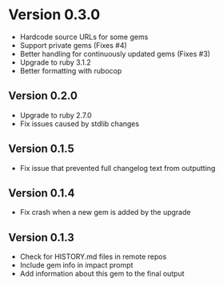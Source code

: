 # Version 0.3.0

* Hardcode source URLs for some gems
* Support private gems (Fixes #4)
* Better handling for continuously updated gems (Fixes #3)
* Upgrade to ruby 3.1.2
* Better formatting with rubocop

## Version 0.2.0

* Upgrade to ruby 2.7.0
* Fix issues caused by stdlib changes

## Version 0.1.5

* Fix issue that prevented full changelog text from outputting

## Version 0.1.4

* Fix crash when a new gem is added by the upgrade

## Version 0.1.3

* Check for HISTORY.md files in remote repos
* Include gem info in impact prompt
* Add information about this gem to the final output
